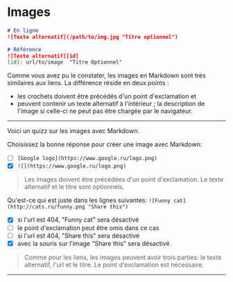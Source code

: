 # Images

```markdown
# En ligne
![Texte alternatif](/path/to/img.jpg "Titre optionnel")

# Référence
![Texte alternatif][id]
[id]: url/to/image  "Titre Optionnel"
```
Comme vous avez pu le constater, les images en Markdown sont très similaires aux liens. La différence réside en deux points :
* les crochets doivent être précédés d'un point d'exclamation et
* peuvent contenir un texte alternatif à l'intérieur ; la description de l'image si celle-ci ne peut pas être chargée par le navigateur.

---

Voici un quizz sur les images avec Markdown.

Choisissez la bonne réponse pour créer une image avec Markdown:
- [ ] `[Google logo](https://www.google.ru/logo.png)`
- [x] `![](https://www.google.ru/logo.png)`

> Les images doivent être précédées d'un point d'exclamation.
Le texte alternatif et le titre sont optionnels.


Qu'est-ce qui est juste dans les lignes suivantes: ```![Funny cat](http://cats.ru/funny.png "Share this")```
- [x] si l'url est 404, "Funny cat" sera désactivé
- [ ] le point d'exclamation peut être omis dans ce cas
- [ ] si l'url est 404, "Share this" sera désactivé
- [x] avec la souris sur l'image "Share this" sera désactivé

> Comme pour les liens, les images peuvent avoir trois parties: le texte alternatif, l'url et le titre. Le point d'exclamation est nécessaire.


---
